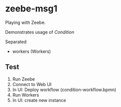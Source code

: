 # zeebe-msg1
 Playing with Zeebe.
 
 Demonstrates usage of _Condition_
 
 Separated
  - workers (Workers)
  
## Test

 1. Run Zeebe
 1. Connect to Web UI
 1. In UI: Deploy workflow (condition-workflow.bpmn)
 1. Run Workers
 1. In UI: create new instance